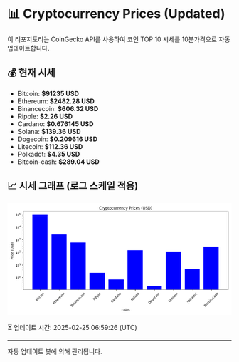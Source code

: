 
# 📊 Cryptocurrency Prices (Updated)

이 리포지토리는 CoinGecko API를 사용하여 코인 TOP 10 시세를 10분가격으로 자동 업데이트합니다.

## 💰 현재 시세
- Bitcoin: **$91235 USD**
- Ethereum: **$2482.28 USD**
- Binancecoin: **$606.32 USD**
- Ripple: **$2.26 USD**
- Cardano: **$0.676145 USD**
- Solana: **$139.36 USD**
- Dogecoin: **$0.209616 USD**
- Litecoin: **$112.36 USD**
- Polkadot: **$4.35 USD**
- Bitcoin-cash: **$289.04 USD**

## 📈 시세 그래프 (로그 스케일 적용)
![Crypto Prices](crypto_prices.png)

⏳ 업데이트 시간: 2025-02-25 06:59:26 (UTC)

---
자동 업데이트 봇에 의해 관리됩니다.
